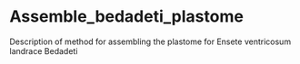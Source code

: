 # Assemble_bedadeti_plastome
Description of method for assembling the plastome for Ensete ventricosum landrace Bedadeti
